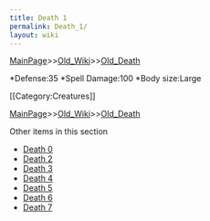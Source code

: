 ```yaml
---
title: Death 1
permalink: Death_1/
layout: wiki
---
```


[MainPage](/keeperrl_wiki/ "wikilink")>>[Old_Wiki](/keeperrl_wiki/Old_Wiki "wikilink")>>[Old_Death](/keeperrl_wiki/Old_Death "wikilink")

*Defense:35
*Spell Damage:100
*Body size:Large

[[Category:Creatures]]

[MainPage](/keeperrl_wiki/ "wikilink")>>[Old_Wiki](/keeperrl_wiki/Old_Wiki "wikilink")>>[Old_Death](/keeperrl_wiki/Old_Death "wikilink")

Other items in this section
-    [Death 0](/keeperrl_wiki/Death_0 "wikilink")
-    [Death 2](/keeperrl_wiki/Death_2 "wikilink")
-    [Death 3](/keeperrl_wiki/Death_3 "wikilink")
-    [Death 4](/keeperrl_wiki/Death_4 "wikilink")
-    [Death 5](/keeperrl_wiki/Death_5 "wikilink")
-    [Death 6](/keeperrl_wiki/Death_6 "wikilink")
-    [Death 7](/keeperrl_wiki/Death_7 "wikilink")
